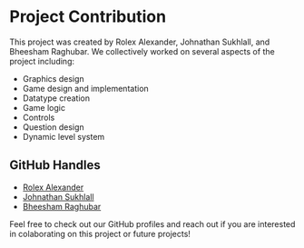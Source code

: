 # Project Contribution

This project was created by Rolex Alexander, Johnathan Sukhlall, and Bheesham Raghubar. We collectively worked on several aspects of the project including:

- Graphics design
- Game design and implementation
- Datatype creation
- Game logic
- Controls
- Question design
- Dynamic level system

## GitHub Handles

- [Rolex Alexander](https://github.com/RolexAlexander)
- [Johnathan Sukhlall](https://github.com/JohnatanSukhlall)
- [Bheesham Raghubar](https://github.com/Sudesh20006)

Feel free to check out our GitHub profiles and reach out if you are interested in colaborating on this project or future projects!